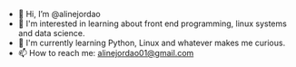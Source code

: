 - 👋 Hi, I’m @alinejordao
- 👀 I'm interested in learning about front end programming, linux systems and data science. 
- 🌱 I'm currently learning Python, Linux and whatever makes me curious.
- 📫 How to reach me: alinejordao01@gmail.com

<!---
alinejordao/alinejordao is a ✨ special ✨ repository because its `README.md` (this file) appears on your GitHub profile.
You can click the Preview link to take a look at your changes.
--->
